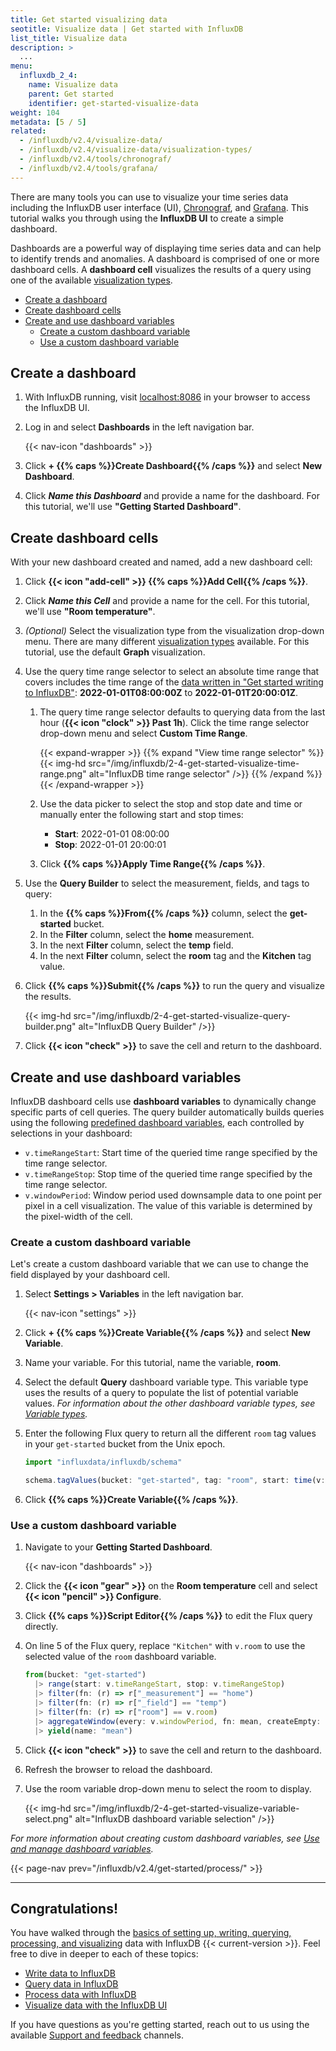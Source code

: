 ```yaml
---
title: Get started visualizing data
seotitle: Visualize data | Get started with InfluxDB
list_title: Visualize data
description: >
  ...
menu:
  influxdb_2_4:
    name: Visualize data
    parent: Get started
    identifier: get-started-visualize-data
weight: 104
metadata: [5 / 5]
related:
  - /influxdb/v2.4/visualize-data/
  - /influxdb/v2.4/visualize-data/visualization-types/
  - /influxdb/v2.4/tools/chronograf/
  - /influxdb/v2.4/tools/grafana/
---
```


There are many tools you can use to visualize your time series data including the
InfluxDB user interface (UI), [Chronograf](), and
[Grafana](/influxdb/v2.4/tools/grafana/).
This tutorial walks you through using the **InfluxDB UI** to create a simple dashboard.

Dashboards are a powerful way of displaying time series data and can help to
identify trends and anomalies. A dashboard is comprised of one or more 
dashboard cells. A **dashboard cell** visualizes the results of a query using
one of the available [visualization types](/influxdb/v2.4/visualize-data/visualization-types/).

- [Create a dashboard](#create-a-dashboard)
- [Create dashboard cells](#create-dashboard-cells)
- [Create and use dashboard variables](#create-and-use-dashboard-variables)
  - [Create a custom dashboard variable](#create-a-custom-dashboard-variable)
  - [Use a custom dashboard variable](#use-a-custom-dashboard-variable)

## Create a dashboard

1.  With InfluxDB running, visit [localhost:8086](http://localhost:8086) in your
    browser to access the InfluxDB UI.
2.  Log in and select **Dashboards** in the left navigation bar.

    {{< nav-icon "dashboards" >}}

3.  Click **+ {{% caps %}}Create Dashboard{{% /caps %}}** and select **New Dashboard**.
4.  Click _**Name this Dashboard**_ and provide a name for the dashboard.
    For this tutorial, we'll use **"Getting Started Dashboard"**.

## Create dashboard cells

With your new dashboard created and named, add a new dashboard cell:

1.  Click **{{< icon "add-cell" >}} {{% caps %}}Add Cell{{% /caps %}}**.
2.  Click _**Name this Cell**_ and provide a name for the cell.
    For this tutorial, we'll use **"Room temperature"**.
3.  _(Optional)_ Select the visualization type from the visualization drop-down menu.
    There are many different [visualization types](/influxdb/v2.4/visualize-data/visualization-types/)
    available.
    For this tutorial, use the default **Graph** visualization.
4.  Use the query time range selector to select an absolute time range that
    covers includes the time range of the 
    [data written in "Get started writing to InfluxDB"](/influxdb/v2.4/get-started/write/#view-the-written-data):
    **2022-01-01T08:00:00Z** to **2022-01-01T20:00:01Z**.

    1.  The query time range selector defaults to querying data from the last hour
        (**{{< icon "clock" >}} Past 1h**).
        Click the time range selector drop-down menu and select **Custom Time Range**.

        {{< expand-wrapper >}}
        {{% expand "View time range selector" %}}
{{< img-hd src="/img/influxdb/2-4-get-started-visualize-time-range.png" alt="InfluxDB time range selector" />}}
        {{% /expand %}}
        {{< /expand-wrapper >}}

    2.  Use the data picker to select the stop and stop date and time or manually
        enter the following start and stop times:

        - **Start**: 2022-01-01 08:00:00
        - **Stop**: 2022-01-01 20:00:01
    
    3. Click **{{% caps %}}Apply Time Range{{% /caps %}}**.

5.  Use the **Query Builder** to select the measurement, fields, and tags to query:

    1. In the **{{% caps %}}From{{% /caps %}}** column, select the **get-started** bucket.
    2. In the **Filter** column, select the **home** measurement.
    3. In the next **Filter** column, select the **temp** field.
    4. In the next **Filter** column, select the **room** tag and the **Kitchen** tag value.

6.  Click **{{% caps %}}Submit{{% /caps %}}** to run the query and visualize the
    results.

    {{< img-hd src="/img/influxdb/2-4-get-started-visualize-query-builder.png" alt="InfluxDB Query Builder" />}}

7. Click **{{< icon "check" >}}** to save the cell and return to the dashboard.

## Create and use dashboard variables

InfluxDB dashboard cells use **dashboard variables** to dynamically change
specific parts of cell queries.
The query builder automatically builds queries using the following
[predefined dashboard variables](/influxdb/v2.4/visualize-data/variables/#predefined-dashboard-variables),
each controlled by selections in your dashboard:

- `v.timeRangeStart`: Start time of the queried time range specified by the time range selector.
- `v.timeRangeStop`: Stop time of the queried time range specified by the time range selector.
- `v.windowPeriod`: Window period used downsample data to one point per pixel in
  a cell visualization. The value of this variable is determined by the pixel-width of the cell.

### Create a custom dashboard variable

Let's create a custom dashboard variable that we can use to change the field 
displayed by your dashboard cell.

1.  Select **Settings > Variables** in the left navigation bar.

    {{< nav-icon "settings" >}}

2.  Click **+ {{% caps %}}Create Variable{{% /caps %}}** and select **New Variable**.
3.  Name your variable. For this tutorial, name the variable, **room**.
4.  Select the default **Query** dashboard variable type.
    This variable type uses the results of a query to populate the list of potential
    variable values. _For information about the other dashboard variable types,
    see [Variable types](/influxdb/v2.4/visualize-data/variables/variable-types/)._
5.  Enter the following Flux query to return all the different `room` tag values
    in your `get-started` bucket from the Unix epoch.

    ```js
    import "influxdata/influxdb/schema"

    schema.tagValues(bucket: "get-started", tag: "room", start: time(v: 0))
    ```

6. Click **{{% caps %}}Create Variable{{% /caps %}}**.

### Use a custom dashboard variable

1.  Navigate to your **Getting Started Dashboard**.

    {{< nav-icon "dashboards" >}}

2.  Click the **{{< icon "gear" >}}** on the **Room temperature** cell and select
    **{{< icon "pencil" >}} Configure**.
3.  Click **{{% caps %}}Script Editor{{% /caps %}}** to edit the Flux query
    directly.
4.  On line 5 of the Flux query, replace `"Kitchen"` with `v.room` to use the
    selected value of the `room` dashboard variable.

    ```js
    from(bucket: "get-started")
      |> range(start: v.timeRangeStart, stop: v.timeRangeStop)
      |> filter(fn: (r) => r["_measurement"] == "home")
      |> filter(fn: (r) => r["_field"] == "temp")
      |> filter(fn: (r) => r["room"] == v.room)
      |> aggregateWindow(every: v.windowPeriod, fn: mean, createEmpty: false)
      |> yield(name: "mean")
    ```
5.  Click **{{< icon "check" >}}** to save the cell and return to the dashboard.
6.  Refresh the browser to reload the dashboard.
7.  Use the room variable drop-down menu to select the room to display.

    {{< img-hd src="/img/influxdb/2-4-get-started-visualize-variable-select.png" alt="InfluxDB dashboard variable selection" />}}

_For more information about creating custom dashboard variables, see
[Use and manage dashboard variables](/influxdb/v2.4/visualize-data/variables/)._

{{< page-nav prev="/influxdb/v2.4/get-started/process/" >}}

---

## Congratulations!

You have walked through the
[basics of setting up, writing, querying, processing, and visualizing](/influxdb/v2.4/get-started/)
data with InfluxDB {{< current-version >}}.
Feel free to dive in deeper to each of these topics:

- [Write data to InfluxDB](/influxdb/v2.4/write-data/)
- [Query data in InfluxDB](/influxdb/v2.4/query-data/)
- [Process data with InfluxDB](/influxdb/v2.4/process-data/)
- [Visualize data with the InfluxDB UI](/influxdb/v2.4/visualize-data/)

If you have questions as you're getting started, reach out to us using the 
available [Support and feedback](#bug-reports-and-feedback) channels.
